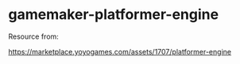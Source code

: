 # gamemaker-platformer-engine

Resource from:

https://marketplace.yoyogames.com/assets/1707/platformer-engine
